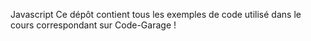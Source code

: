 Javascript
Ce dépôt contient tous les exemples de code utilisé dans le cours correspondant sur Code-Garage !
